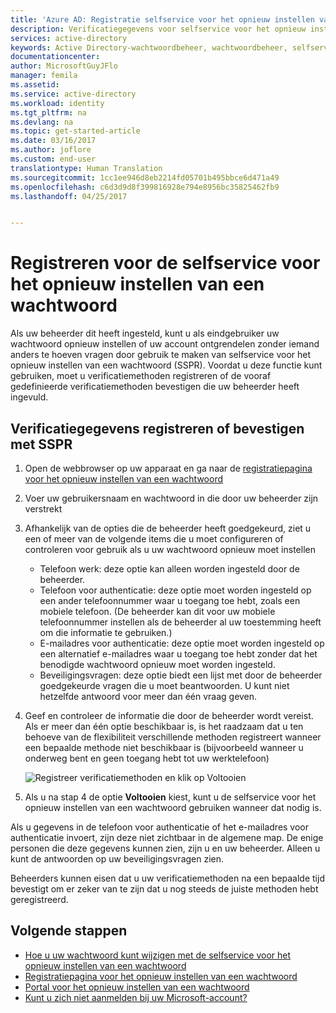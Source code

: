 ```yaml
---
title: 'Azure AD: Registratie selfservice voor het opnieuw instellen van een wachtwoord | Microsoft Docs'
description: Verificatiegegevens voor selfservice voor het opnieuw instellen van een wachtwoord registreren
services: active-directory
keywords: Active Directory-wachtwoordbeheer, wachtwoordbeheer, selfservice voor het opnieuw instellen van een wachtwoord van Azure AD, selfservice voor het opnieuw instellen van een wachtwoord
documentationcenter: 
author: MicrosoftGuyJFlo
manager: femila
ms.assetid: 
ms.service: active-directory
ms.workload: identity
ms.tgt_pltfrm: na
ms.devlang: na
ms.topic: get-started-article
ms.date: 03/16/2017
ms.author: joflore
ms.custom: end-user
translationtype: Human Translation
ms.sourcegitcommit: 1cc1ee946d8eb2214fd05701b495bbce6d471a49
ms.openlocfilehash: c6d3d9d8f399816928e794e8956bc35825462fb9
ms.lasthandoff: 04/25/2017


---
```

# <a name="register-for-self-service-password-reset"></a>Registreren voor de selfservice voor het opnieuw instellen van een wachtwoord

Als uw beheerder dit heeft ingesteld, kunt u als eindgebruiker uw wachtwoord opnieuw instellen of uw account ontgrendelen zonder iemand anders te hoeven vragen door gebruik te maken van selfservice voor het opnieuw instellen van een wachtwoord (SSPR). Voordat u deze functie kunt gebruiken, moet u verificatiemethoden registreren of de vooraf gedefinieerde verificatiemethoden bevestigen die uw beheerder heeft ingevuld.

## <a name="register-or-confirm-authentication-data-with-sspr"></a>Verificatiegegevens registreren of bevestigen met SSPR

1. Open de webbrowser op uw apparaat en ga naar de [registratiepagina voor het opnieuw instellen van een wachtwoord](http://aka.ms/ssprsetup)
2. Voer uw gebruikersnaam en wachtwoord in die door uw beheerder zijn verstrekt
3. Afhankelijk van de opties die de beheerder heeft goedgekeurd, ziet u een of meer van de volgende items die u moet configureren of controleren voor gebruik als u uw wachtwoord opnieuw moet instellen
    * Telefoon werk: deze optie kan alleen worden ingesteld door de beheerder.
    * Telefoon voor authenticatie: deze optie moet worden ingesteld op een ander telefoonnummer waar u toegang toe hebt, zoals een mobiele telefoon. (De beheerder kan dit voor uw mobiele telefoonnummer instellen als de beheerder al uw toestemming heeft om die informatie te gebruiken.)
    * E-mailadres voor authenticatie: deze optie moet worden ingesteld op een alternatief e-mailadres waar u toegang toe hebt zonder dat het benodigde wachtwoord opnieuw moet worden ingesteld.
    * Beveiligingsvragen: deze optie biedt een lijst met door de beheerder goedgekeurde vragen die u moet beantwoorden. U kunt niet hetzelfde antwoord voor meer dan één vraag geven.
4. Geef en controleer de informatie die door de beheerder wordt vereist. Als er meer dan één optie beschikbaar is, is het raadzaam dat u ten behoeve van de flexibiliteit verschillende methoden registreert wanneer een bepaalde methode niet beschikbaar is (bijvoorbeeld wanneer u onderweg bent en geen toegang hebt tot uw werktelefoon)

    ![Registreer verificatiemethoden en klik op Voltooien][Register]

5. Als u na stap 4 de optie **Voltooien** kiest, kunt u de selfservice voor het opnieuw instellen van een wachtwoord gebruiken wanneer dat nodig is.

Als u gegevens in de telefoon voor authenticatie of het e-mailadres voor authenticatie invoert, zijn deze niet zichtbaar in de algemene map. De enige personen die deze gegevens kunnen zien, zijn u en uw beheerder. Alleen u kunt de antwoorden op uw beveiligingsvragen zien.

Beheerders kunnen eisen dat u uw verificatiemethoden na een bepaalde tijd bevestigt om er zeker van te zijn dat u nog steeds de juiste methoden hebt geregistreerd.

## <a name="next-steps"></a>Volgende stappen

* [Hoe u uw wachtwoord kunt wijzigen met de selfservice voor het opnieuw instellen van een wachtwoord](active-directory-passwords-update-your-own-password.md)
* [Registratiepagina voor het opnieuw instellen van een wachtwoord](http://aka.ms/ssprsetup)
* [Portal voor het opnieuw instellen van een wachtwoord](https://passwordreset.microsoftonline.com/)
* [Kunt u zich niet aanmelden bij uw Microsoft-account?](https://support.microsoft.com/help/12429/microsoft-account-sign-in-cant)

[Register]: ./media/active-directory-passwords-reset-register/register-2-methods.png "Registratiepagina voor het opnieuw instellen van een wachtwoord met geregistreerde methoden en knop Voltooien"

